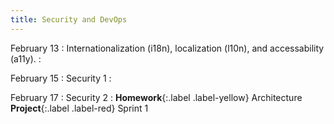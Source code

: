 ```yaml
---
title: Security and DevOps
---
```


February 13
: Internationalization (i18n), localization (l10n), and accessability (a11y).
  : 

February 15
: Security 1
  : 

February 17
: Security 2
  : **Homework**{:.label .label-yellow} Architecture
  **Project**{:.label .label-red} Sprint 1

